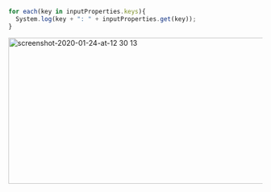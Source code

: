 ```javascript
for each(key in inputProperties.keys){
  System.log(key + ": " + inputProperties.get(key));
}
```

<img width="609" height="291" alt="screenshot-2020-01-24-at-12 30 13" src="https://github.com/user-attachments/assets/7ee8efe5-be8a-402d-8177-0e380cbc2a25" />

